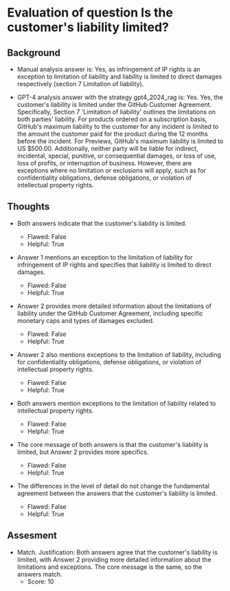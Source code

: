 # Evaluation of question Is the customer's liability limited?
## Background
- Manual analysis answer is: Yes, as infringement of IP rights is an exception to limitation of liability and liability is limited to direct damages respectively (section 7 Limitation of liability).

- GPT-4 analysis answer with the strategy gpt4_2024_rag is: Yes. Yes, the customer's liability is limited under the GitHub Customer Agreement. Specifically, Section 7 'Limitation of liability' outlines the limitations on both parties' liability. For products ordered on a subscription basis, GitHub's maximum liability to the customer for any incident is limited to the amount the customer paid for the product during the 12 months before the incident. For Previews, GitHub's maximum liability is limited to US $500.00. Additionally, neither party will be liable for indirect, incidental, special, punitive, or consequential damages, or loss of use, loss of profits, or interruption of business. However, there are exceptions where no limitation or exclusions will apply, such as for confidentiality obligations, defense obligations, or violation of intellectual property rights.
## Thoughts
- Both answers indicate that the customer's liability is limited.
  - Flawed: False
  - Helpful: True

- Answer 1 mentions an exception to the limitation of liability for infringement of IP rights and specifies that liability is limited to direct damages.
  - Flawed: False
  - Helpful: True

- Answer 2 provides more detailed information about the limitations of liability under the GitHub Customer Agreement, including specific monetary caps and types of damages excluded.
  - Flawed: False
  - Helpful: True

- Answer 2 also mentions exceptions to the limitation of liability, including for confidentiality obligations, defense obligations, or violation of intellectual property rights.
  - Flawed: False
  - Helpful: True

- Both answers mention exceptions to the limitation of liability related to intellectual property rights.
  - Flawed: False
  - Helpful: True

- The core message of both answers is that the customer's liability is limited, but Answer 2 provides more specifics.
  - Flawed: False
  - Helpful: True

- The differences in the level of detail do not change the fundamental agreement between the answers that the customer's liability is limited.
  - Flawed: False
  - Helpful: True

## Assesment
- Match. Justification: Both answers agree that the customer's liability is limited, with Answer 2 providing more detailed information about the limitations and exceptions. The core message is the same, so the answers match.
  - Score: 10


